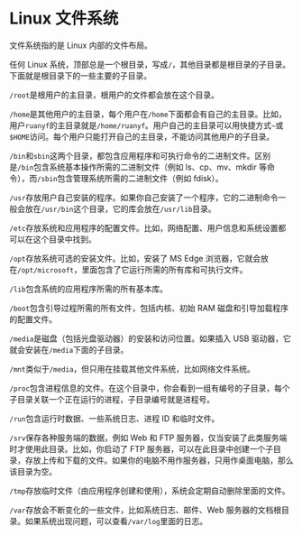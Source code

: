 # Linux 文件系统

文件系统指的是 Linux 内部的文件布局。

任何 Linux 系统，顶部总是一个根目录，写成`/`，其他目录都是根目录的子目录。下面就是根目录下的一些主要的子目录。

`/root`是根用户的主目录，根用户的文件都会放在这个目录。

`/home`是其他用户的主目录，每个用户在`/home`下面都会有自己的主目录。比如，用户`ruanyf`的主目录就是`/home/ruanyf`。用户自己的主目录可以用快捷方式`~`或`$HOME`访问。每个用户只能打开自己的主目录，不能访问其他用户的子目录。

`/bin`和`sbin`这两个目录，都包含应用程序和可执行命令的二进制文件。区别是`/bin`包含系统基本操作所需的二进制文件（例如 ls、cp、mv、mkdir 等命令），而`/sbin`包含管理系统所需的二进制文件（例如 fdisk）。

`/usr`存放用户自己安装的程序。如果你自己安装了一个程序，它的二进制命令一般会放在`/usr/bin`这个目录，它的库会放在`/usr/lib`目录。

`/etc`存放系统和应用程序的配置文件。比如，网络配置、用户信息和系统设置都可以在这个目录中找到。

`/opt`存放系统可选的安装文件。比如，安装了 MS Edge 浏览器，它就会放在`/opt/microsoft`，里面包含了它运行所需的所有库和可执行文件。

`/lib`包含系统的应用程序所需的所有基本库。

`/boot`包含引导过程所需的所有文件，包括内核、初始 RAM 磁盘和引导加载程序的配置文件。

`/media`是磁盘（包括光盘驱动器）的安装和访问位置。如果插入 USB 驱动器，它就会安装在`/media`下面的子目录。

`/mnt`类似于`/media`，但只用在挂载其他文件系统，比如网络文件系统。

`/proc`包含进程信息的文件。在这个目录中，你会看到一组有编号的子目录，每个子目录关联一个正在运行的进程，子目录编号就是进程号。

`/run`包含运行时数据、一些系统日志、进程 ID 和临时文件。

`/srv`保存各种服务端的数据，例如 Web 和 FTP 服务器，仅当安装了此类服务端时才使用此目录。比如，你启动了 FTP 服务器，可以在此目录中创建一个子目录，存放上传和下载的文件。如果你的电脑不用作服务器，只用作桌面电脑，那么该目录为空。

`/tmp`存放临时文件（由应用程序创建和使用），系统会定期自动删除里面的文件。

`/var`存放会不断变化的一些文件，比如系统日志、邮件、Web 服务器的文档根目录。如果系统出现问题，可以查看`/var/log`里面的日志。

